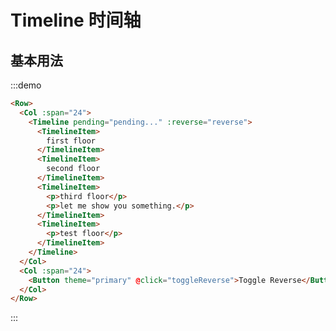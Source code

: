 # Timeline 时间轴

## 基本用法

:::demo 

```html
<Row>
  <Col :span="24">
    <Timeline pending="pending..." :reverse="reverse">
      <TimelineItem>
        first floor
      </TimelineItem>
      <TimelineItem>
        second floor
      </TimelineItem>
      <TimelineItem>
        <p>third floor</p>
        <p>let me show you something.</p>
      </TimelineItem>
      <TimelineItem>
        <p>test floor</p>
      </TimelineItem>
    </Timeline>
  </Col>
  <Col :span="24">
    <Button theme="primary" @click="toggleReverse">Toggle Reverse</Button>
  </Col>
</Row>
```
:::

<script>
  import Row from '@/components/row';
  import Col from '@/components/col';
  import Timeline from '@/components/timeline';
  import TimelineItem from '@/components/timeline-item';
  import Button from '@/components/button';

  export default {
    components: {
      Row,
      Col,
      Timeline,
      TimelineItem,
      Button,
    },
    data() {
      return {
        reverse: false,
      };
    },
    methods: {
      toggleReverse() {
        this.reverse = !this.reverse;
      },
    },
  };
</script>